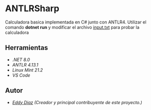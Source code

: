 # ANTLRSharp
Calculadora basica implementada en C# junto con ANTLR4.
Utilizar el comando **dotnet run** y modificar el archivo [input.txt](src/InputFiles/input.txt) para probar la calculadora

## Herramientas

- _.NET 8.0_
- _ANTLR 4.13.1_
- _Linux Mint 21.2_
- _VS Code_

## Autor

- _[Eddy Diaz](https://github.com/codedyz) (Creador y principal contribuyente de este proyecto.)_
